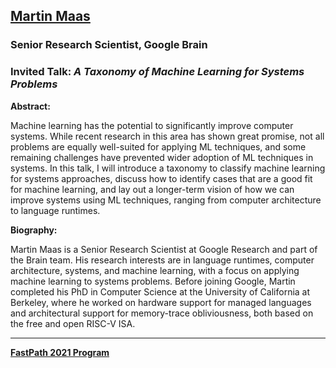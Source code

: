 ## [Martin Maas](http://www.martin-maas.com)
### Senior Research Scientist, Google Brain

### Invited Talk:  *A Taxonomy of Machine Learning for Systems Problems*

**Abstract:**

Machine learning has the potential to significantly improve computer systems. While recent research in this area has shown great promise, not all problems are equally well-suited for applying ML techniques, and some remaining challenges have prevented wider adoption of ML techniques in systems. In this talk, I will introduce a taxonomy to classify machine learning for systems approaches, discuss how to identify cases that are a good fit for machine learning, and lay out a longer-term vision of how we can improve systems using ML techniques, ranging from computer architecture to language runtimes.

**Biography:**

Martin Maas is a Senior Research Scientist at Google Research and part of the Brain team.  His research interests are in language runtimes, computer architecture, systems, and machine learning, with a focus on applying machine learning to systems problems. Before joining Google, Martin completed his PhD in Computer Science at the University of California at Berkeley, where he worked on hardware support for managed languages and architectural support for memory-trace obliviousness, both based on the free and open RISC-V ISA.

----
**[FastPath 2021 Program](https://tinyurl.com/fastpath2021/Program)**
